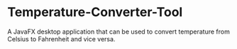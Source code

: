 # Temperature-Converter-Tool
A JavaFX desktop application that can be used to convert temperature from Celsius to Fahrenheit and vice versa.
